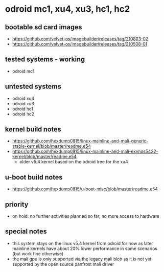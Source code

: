# odroid mc1, xu4, xu3, hc1, hc2

## bootable sd card images

- https://github.com/velvet-os/imagebuilder/releases/tag/210803-02
- https://github.com/velvet-os/imagebuilder/releases/tag/210508-01

## tested systems - working

- odroid mc1

## untested systems

- odroid xu4
- odroid xu3
- odroid hc1
- odroid hc2

## kernel build notes

- https://github.com/hexdump0815/linux-mainline-and-mali-generic-stable-kernel/blob/master/readme.e54
- https://github.com/hexdump0815/linux-mainline-and-mali-exynos5422-kernel/blob/master/readme.e54
  - older v5.4 kernel based on the odroid tree for the xu4

## u-boot build notes

- https://github.com/hexdump0815/u-boot-misc/blob/master/readme.e54

## priority

- on hold: no further activities planned so far, no more access to hardware

## special notes

- this system stays on the linux v5.4 kernel from odroid for now as later mainline kernels have about 20% lower performance in some scenarios (but work fine otherwise)
- the mali gpu is only supported via the legacy mali blob as it is not yet supported by the open source panfrost mali driver
